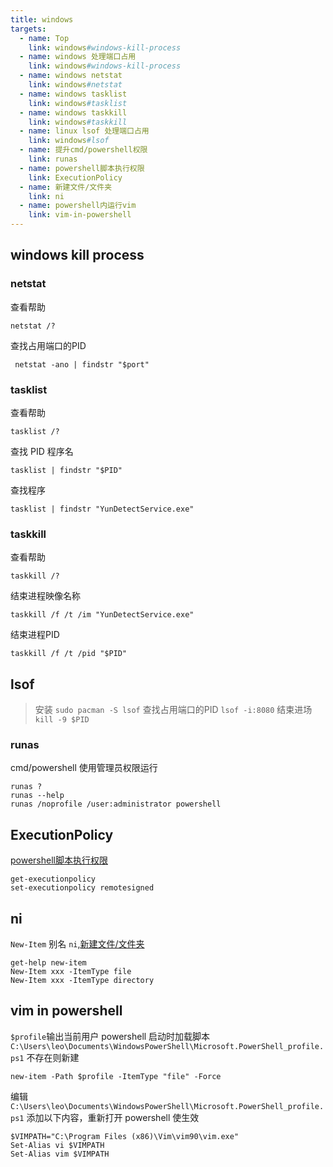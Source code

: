 ```yaml
---
title: windows
targets:
  - name: Top
    link: windows#windows-kill-process
  - name: windows 处理端口占用
    link: windows#windows-kill-process
  - name: windows netstat
    link: windows#netstat
  - name: windows tasklist
    link: windows#tasklist
  - name: windows taskkill
    link: windows#taskkill
  - name: linux lsof 处理端口占用
    link: windows#lsof
  - name: 提升cmd/powershell权限
    link: runas
  - name: powershell脚本执行权限
    link: ExecutionPolicy
  - name: 新建文件/文件夹
    link: ni
  - name: powershell内运行vim
    link: vim-in-powershell
---
```


## windows kill process

### netstat

查看帮助
```
netstat /?
```

查找占用端口的PID
```
 netstat -ano | findstr "$port"
```

### tasklist

查看帮助
```
tasklist /?
```

查找 PID 程序名
```
tasklist | findstr "$PID"
```

查找程序
```
tasklist | findstr "YunDetectService.exe"
```

### taskkill

查看帮助
```
taskkill /?
```

结束进程映像名称
```
taskkill /f /t /im "YunDetectService.exe"
```

结束进程PID
```
taskkill /f /t /pid "$PID"
```

## lsof

> 安装 `sudo pacman -S lsof`
> 查找占用端口的PID `lsof -i:8080`
> 结束进场 `kill -9 $PID`

### runas

cmd/powershell 使用管理员权限运行
```
runas ?
runas --help
runas /noprofile /user:administrator powershell
```

## ExecutionPolicy

[powershell脚本执行权限](https://learn.microsoft.com/zh-cn/training/modules/create-run-scripts-use-windows-powershell/6-run-scripts-set-execution-policy)
```
get-executionpolicy
set-executionpolicy remotesigned
```

## ni

`New-Item` 别名 `ni`,[新建文件/文件夹](https://learn.microsoft.com/zh-cn/powershell/module/microsoft.powershell.management/new-item?view=powershell-5.1)
```
get-help new-item
New-Item xxx -ItemType file
New-Item xxx -ItemType directory
```

## vim in powershell

`$profile`输出当前用户 powershell 启动时加载脚本
`C:\Users\leo\Documents\WindowsPowerShell\Microsoft.PowerShell_profile.ps1`
不存在则新建
```
new-item -Path $profile -ItemType "file" -Force
```
编辑`C:\Users\leo\Documents\WindowsPowerShell\Microsoft.PowerShell_profile.ps1`
添加以下内容，重新打开 powershell 使生效
```
$VIMPATH="C:\Program Files (x86)\Vim\vim90\vim.exe" 
Set-Alias vi $VIMPATH 
Set-Alias vim $VIMPATH
```
